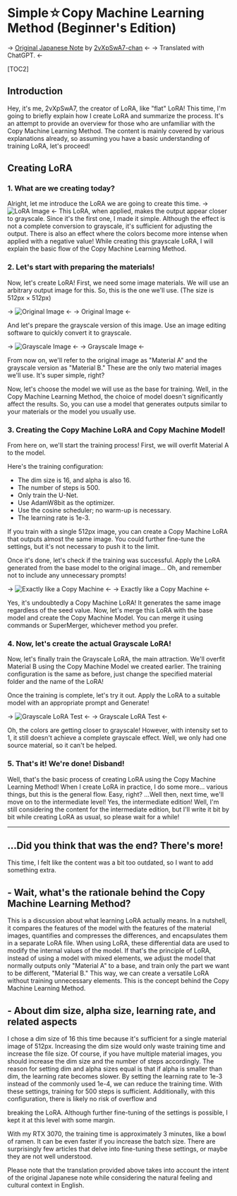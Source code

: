 # Simple☆Copy Machine Learning Method (Beginner's Edition)

-> [Original Japanese Note](https://note.com/2vxpswa7/n/n2d04527bf0bc) by [2vXpSwA7-chan](https://twitter.com/2vXpSwA7)  <-
-> Translated with ChatGPT. <-

[TOC2]

## Introduction
Hey, it's me, 2vXpSwA7, the creator of LoRA, like "flat" LoRA! 
This time, I'm going to briefly explain how I create LoRA and summarize the process. It's an attempt to provide an overview for those who are unfamiliar with the Copy Machine Learning Method. The content is mainly covered by various explanations already, so assuming you have a basic understanding of training LoRA, let's proceed!

## Creating LoRA
### 1. What are we creating today?
Alright, let me introduce the LoRA we are going to create this time. 
-> ![LoRA Image](https://assets.st-note.com/img/1688842378214-NiAd5bNrSt.jpg?width=800) <-
This LoRA, when applied, makes the output appear closer to grayscale. Since it's the first one, I made it simple. Although the effect is not a complete conversion to grayscale, it's sufficient for adjusting the output. There is also an effect where the colors become more intense when applied with a negative value! While creating this grayscale LoRA, I will explain the basic flow of the Copy Machine Learning Method.

### 2. Let's start with preparing the materials!
Now, let's create LoRA! First, we need some image materials. We will use an arbitrary output image for this. So, this is the one we'll use. (The size is 512px × 512px)

-> ![Original Image](https://assets.st-note.com/img/1688836685442-NCO0AxnHxE.jpg?width=500) <-
-> Original Image <-

And let's prepare the grayscale version of this image. Use an image editing software to quickly convert it to grayscale.

-> ![Grayscale Image](https://assets.st-note.com/img/1688836995576-FNGhUvB0zH.jpg?width=500) <-
-> Grayscale Image <-

From now on, we'll refer to the original image as "Material A" and the grayscale version as "Material B." These are the only two material images we'll use. It's super simple, right?

Now, let's choose the model we will use as the base for training. Well, in the Copy Machine Learning Method, the choice of model doesn't significantly affect the results. So, you can use a model that generates outputs similar to your materials or the model you usually use.

### 3. Creating the Copy Machine LoRA and Copy Machine Model!
From here on, we'll start the training process! First, we will overfit Material A to the model.

Here's the training configuration:
- The dim size is 16, and alpha is also 16.
- The number of steps is 500.
- Only train the U-Net.
- Use AdamW8bit as the optimizer.
- Use the cosine scheduler; no warm-up is necessary.
- The learning rate is 1e-3.

If you train with a single 512px image, you can create a Copy Machine LoRA that outputs almost the same image. You could further fine-tune the settings, but it's not necessary to push it to the limit.

Once it's done, let's check if the training was successful. Apply the LoRA generated from the base model to the original image... Oh, and remember not to include any unnecessary prompts!

-> ![Exactly like a Copy Machine](https://assets.st-note.com/img/1688838005837-C4WrYXSRSd.jpg?width=800) <-
-> Exactly like a Copy Machine <-

Yes, it's undoubtedly a Copy Machine LoRA! It generates the same image regardless of the seed value. Now, let's merge this LoRA with the base model and create the Copy Machine Model. You can merge it using commands or SuperMerger, whichever method you prefer.

### 4. Now, let's create the actual Grayscale LoRA!
Now, let's finally train the Grayscale LoRA, the main attraction. We'll overfit Material B using the Copy Machine Model we created earlier. The training configuration is the same as before, just change the specified material folder and the name of the LoRA!

Once the training is complete, let's try it out. Apply the LoRA to a suitable model with an appropriate prompt and Generate!

-> ![Grayscale LoRA Test](https://assets.st-note.com/img/1688840465757-2CEGFngaEW.jpg?width=800) <-
-> Grayscale LoRA Test <-

Oh, the colors are getting closer to grayscale! However, with intensity set to 1, it still doesn't achieve a complete grayscale effect. Well, we only had one source material, so it can't be helped.

### 5. That's it! We're done! Disband!
Well, that's the basic process of creating LoRA using the Copy Machine Learning Method! When I create LoRA in practice, I do some more... various things, but this is the general flow. Easy, right? ...Well then, next time, we'll move on to the intermediate level! Yes, the intermediate edition! 
Well, I'm still considering the content for the intermediate edition, but I'll write it bit by bit while creating LoRA as usual, so please wait for a while!

***

## ...Did you think that was the end? There's more!

This time, I felt like the content was a bit too outdated, so I want to add something extra.

## - Wait, what's the rationale behind the Copy Machine Learning Method?

This is a discussion about what learning LoRA actually means. In a nutshell, it compares the features of the model with the features of the material images, quantifies and compresses the differences, and encapsulates them in a separate LoRA file. When using LoRA, these differential data are used to modify the internal values of the model. If that's the principle of LoRA, instead of using a model with mixed elements, we adjust the model that normally outputs only "Material A" to a base, and train only the part we want to be different, "Material B." This way, we can create a versatile LoRA without training unnecessary elements. This is the concept behind the Copy Machine Learning Method.

## - About dim size, alpha size, learning rate, and related aspects

I chose a dim size of 16 this time because it's sufficient for a single material image of 512px. Increasing the dim size would only waste training time and increase the file size. Of course, if you have multiple material images, you should increase the dim size and the number of steps accordingly. The reason for setting dim and alpha sizes equal is that if alpha is smaller than dim, the learning rate becomes slower. By setting the learning rate to 1e-3 instead of the commonly used 1e-4, we can reduce the training time. With these settings, training for 500 steps is sufficient. Additionally, with this configuration, there is likely no risk of overflow and

breaking the LoRA. Although further fine-tuning of the settings is possible, I kept it at this level with some margin.

With my RTX 3070, the training time is approximately 3 minutes, like a bowl of ramen. It can be even faster if you increase the batch size. There are surprisingly few articles that delve into fine-tuning these settings, or maybe they are not well understood.

Please note that the translation provided above takes into account the intent of the original Japanese note while considering the natural feeling and cultural context in English.